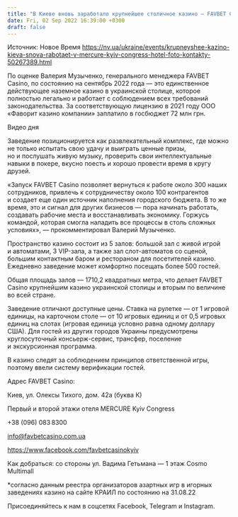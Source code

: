 ```yaml
---
title: "В Киеве вновь заработало крупнейшее столичное казино — FAVBET Casino в MERCURE Kyiv Congress Hotel"
date: Fri, 02 Sep 2022 16:39:00 +0300
draft: false
---
```

Источник: Новое Время https://nv.ua/ukraine/events/krupneyshee-kazino-kieva-snova-rabotaet-v-mercure-kyiv-congress-hotel-foto-kontakty-50267389.html


 По оценке Валерия Музыченко, генерального менеджера FAVBET Casino, по состоянию на сентябрь 2022 года — это единственное действующее наземное казино в украинской столице, которое полностью легально и работает с соблюдением всех требований законодательства. За соответствующую лицензию в 2021 году ООО «Фаворит казино компании» заплатило в госбюджет 72 млн грн.

 Видео дня   

Заведение позиционируется как развлекательный комплекс, где можно не только испытать свою удачу и выиграть ценные призы, но и послушать живую музыку, проверить свои интеллектуальные навыки в покере, вкусно поесть и хорошо провести время в кругу друзей.

«Запуск FAVBET Casino позволяет вернуться к работе около 300 наших сотрудников, привлечь к сотрудничеству около 100 контрагентов и создает еще один источник наполнения городского бюджета. В то же время, это и сигнал для других бизнесов — пора начинать работать, создавать рабочие места и восстанавливать экономику. Горжусь командой, которая смогла наладить все процессы в столь сложных условиях», — прокомментировал Валерий Музыченко.

Пространство казино состоит из 5 залов: большой зал с живой игрой и автоматами, 3 VIP-зала, а также зал слот-автоматов со сценой, большим контактным баром и рестораном для посетителей казино. Ежедневно заведение может комфортно посещать более 500 гостей.

Общая площадь залов — 1710,2 квадратных метра, что делает FAVBET Casino крупнейшим казино украинской столицы и вторым по величине во всей стране.

Заведение отличают доступные цены. Ставка на рулетке — от 1 игровой единицы, на карточном столе — от 10 игровых единиц и от 0,5 игровых единиц на слотах (игровая единица условно равна одному доллару США). Для гостей из других городов Украины предусмотрены круглосуточный консьерж-сервис, трансфер, поселение и экскурсионная программа.

В казино следят за соблюдением принципов ответственной игры, поэтому ввели систему верификации гостей.

Адрес FAVBET Casino:

Киев, ул. Олексы Тихого, дом. 42а (буква К)

Первый и второй этажи отеля MERCURE Kyiv Congress

+38 (096) 083 8300

info@favbetcasino.com.ua

https://www.facebook.com/favbetcasinokyiv

Как добраться: со стороны ул. Вадима Гетьмана — 1 этаж Cosmo Multimall

*согласно данным реестра организаторов азартных игр в игорных заведениях казино на сайте КРАИЛ по состоянию на 31.08.22

Присоединяйтесь к нам в соцсетях Facebook, Telegram и Instagram.
